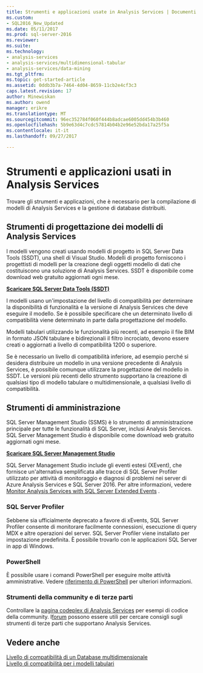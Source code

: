 ```yaml
---
title: Strumenti e applicazioni usate in Analysis Services | Documenti Microsoft
ms.custom:
- SQL2016_New_Updated
ms.date: 05/11/2017
ms.prod: sql-server-2016
ms.reviewer: 
ms.suite: 
ms.technology:
- analysis-services
- analysis-services/multidimensional-tabular
- analysis-services/data-mining
ms.tgt_pltfrm: 
ms.topic: get-started-article
ms.assetid: 0ddb3b7a-7464-4d04-8659-11cb2e4cf3c3
caps.latest.revision: 17
author: Minewiskan
ms.author: owend
manager: erikre
ms.translationtype: MT
ms.sourcegitcommit: 96ec352784f060f444b8adcae6005dd454b3b460
ms.openlocfilehash: 5b9e63d4c7cdc57814b04b2e96e52bda17a25f5a
ms.contentlocale: it-it
ms.lasthandoff: 09/27/2017

---
```

# <a name="tools-and-applications-used-in-analysis-services"></a>Strumenti e applicazioni usati in Analysis Services
  Trovare gli strumenti e applicazioni, che è necessario per la compilazione di modelli di Analysis Services e la gestione di database distribuiti.  
  
## <a name="analysis-services-model-designers"></a>Strumenti di progettazione dei modelli di Analysis Services  
 I modelli vengono creati usando modelli di progetto in SQL Server Data Tools (SSDT), una shell di Visual Studio. Modelli di progetto forniscono i progettisti di modelli per la creazione degli oggetti modello di dati che costituiscono una soluzione di Analysis Services. SSDT è disponibile come download web gratuito aggiornati ogni mese.

 **[Scaricare SQL Server Data Tools (SSDT)](https://docs.microsoft.com/sql/ssdt/download-sql-server-data-tools-ssdt)** 
  
 I modelli usano un'impostazione del livello di compatibilità per determinare la disponibilità di funzionalità e la versione di Analysis Services che deve eseguire il modello.  Se è possibile specificare che un determinato livello di compatibilità viene determinato in parte dalla progettazione del modello.  
  
 Modelli tabulari utilizzando le funzionalità più recenti, ad esempio il file BIM in formato JSON tabulare e bidirezionali il filtro incrociato, devono essere creati o aggiornati a livello di compatibilità 1200 o superiore.  
  
 Se è necessario un livello di compatibilità inferiore, ad esempio perché si desidera distribuire un modello in una versione precedente di Analysis Services, è possibile comunque utilizzare la progettazione del modello in SSDT. Le versioni più recenti dello strumento supportano la creazione di qualsiasi tipo di modello tabulare o multidimensionale, a qualsiasi livello di compatibilità.   

## <a name="administrative-tools"></a>Strumenti di amministrazione  
  
 SQL Server Management Studio (SSMS) è lo strumento di amministrazione principale per tutte le funzionalità di SQL Server, inclusi Analysis Services. SQL Server Management Studio è disponibile come download web gratuito aggiornati ogni mese. 
  
**[Scaricare SQL Server Management Studio](../ssms/download-sql-server-management-studio-ssms.md)** 
  
 SQL Server Management Studio include gli eventi estesi (XEvent), che fornisce un'alternativa semplificata alle tracce di SQL Server Profiler utilizzato per attività di monitoraggio e diagnosi di problemi nei server di Azure Analysis Services e SQL Server 2016. Per altre informazioni, vedere [Monitor Analysis Services with SQL Server Extended Events](../analysis-services/instances/monitor-analysis-services-with-sql-server-extended-events.md) .  
  
### <a name="sql-server-profiler"></a>SQL Server Profiler  
 Sebbene sia ufficialmente deprecato a favore di xEvents, SQL Server Profiler consente di monitorare facilmente connessioni, esecuzione di query MDX e altre operazioni del server. SQL Server Profiler viene installato per impostazione predefinita. È possibile trovarlo con le applicazioni SQL Server in app di Windows.  
  
### <a name="powershell"></a>PowerShell  
 È possibile usare i comandi PowerShell per eseguire molte attività amministrative. Vedere [riferimento di PowerShell](../analysis-services/powershell/analysis-services-powershell-reference.md) per ulteriori informazioni.  
  
### <a name="community-and-third-party-tools"></a>Strumenti della community e di terze parti  
 Controllare la [pagina codeplex di Analysis Services](http://sqlsrvanalysissrvcs.codeplex.com/) per esempi di codice della community. I[forum](http://social.msdn.microsoft.com/Forums/sqlserver/home?forum=sqlanalysisservices) possono essere utili per cercare consigli sugli strumenti di terze parti che supportano Analysis Services.  
  
## <a name="see-also"></a>Vedere anche  
 [Livello di compatibilità di un Database multidimensionale](../analysis-services/multidimensional-models/compatibility-level-of-a-multidimensional-database-analysis-services.md)   
 [Livello di compatibilità per i modelli tabulari](../analysis-services/tabular-models/compatibility-level-for-tabular-models-in-analysis-services.md)  
  
  

